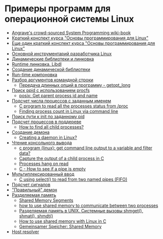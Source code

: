 # Примеры программ для операционной системы Linux

  - [Angrave's crowd-sourced System Programming wiki-book][illinois]
  - [Краткий конспект курса "Основы программирования для Linux"][stepic]
  - [Еще один краткий конспект курса "Основы программирования для Linux"][0]
  - [Основной инструментарий разработчика Linux][1]
  - [Динамические библиотеки и линковка][2]
  - [Runtime линковка. Libdl][3]
  - [Создание динамической библиотеки][4]
  - [Run-time компоновка][5]
  - [Разбор аргументов командной строки][6]
      - [Передача длинных опций в программу - getopt_long][7]
  - [Поиск ppid c использованием procfs][8]
      - [posix: Get parent process id and name][9]
  - [Подсчет числа процессов с заданным именем][10]
      - [C program to read all the processes status from /proc][11]
      - [Finding process count in Linux via command line][12]
  - [Поиск пути к init по заданному pid][13]
  - [Подсчет процессов в поддереве][14]
      - [How to find all child processes?][15]
  - [Создание демона][16]
      - [Creating a daemon in Linux?][17]
  - [Чтение консольного вывода][18]
      - [c program (linux): get command line output to a variable and filter data?][19]
      - [Capture the output of a child process in C][20]
      - [Processes hang on read][21]
      - [C - How to see if a pipe is empty][22]
  - [Мультиплексированный ввод][23]
      - [C using select() to read from two named pipes (FIFO)][24]
  - [Подсчет сигналов][25]
  - ["Правильный" демон][26]
  - [Разделяемая память][27]
      - [Shared Memory Segments][28]
      - [how to use shared memory to communicate between two processes][29]
      - [Разделяемая память в UNIX. Системные вызовы shmget(), shmat(), shmdt()][30]
      - [How to use shared memory with Linux in C][31]
      - [Gemeinsamer Speicher: Shared Memory][32]
  - [Host resolver][33]
  
   [illinois]: <https://github.com/angrave/SystemProgramming/wiki>
   [stepic]: <http://devtype.blogspot.com/2016/05/Osnovy-programmirovanija-dlja-Linux.html>
   [0]: <https://github.com/fedorch/stepic-548>
   [1]: <https://github.com/devtype-blogspot-com/Linux-Sample-Code/tree/master/helloworld>
   [2]: <https://github.com/devtype-blogspot-com/Linux-Sample-Code/tree/master/helloworld-lib>
   [3]: <https://github.com/devtype-blogspot-com/Linux-Sample-Code/tree/master/helloworld-dll>
   [4]: <https://github.com/devtype-blogspot-com/Linux-Sample-Code/tree/master/libsolution>
   [5]: <https://github.com/devtype-blogspot-com/Linux-Sample-Code/tree/master/libShared>
   [6]: <https://github.com/devtype-blogspot-com/Linux-Sample-Code/tree/master/valid_args>
   [7]: <http://www.firststeps.ru/linux/r.php?11>
   [8]: <https://github.com/devtype-blogspot-com/Linux-Sample-Code/tree/master/ppid>
   [9]: <https://gist.github.com/fclairamb/a16a4237c46440bdb172>
   [10]: <https://github.com/devtype-blogspot-com/Linux-Sample-Code/tree/master/process_count>
   [11]: <http://stackoverflow.com/a/29992237/2289640>
   [12]: <http://stackoverflow.com/a/3058161/2289640>
   [13]: <https://github.com/devtype-blogspot-com/Linux-Sample-Code/tree/master/path_to_init>
   [14]: <https://github.com/devtype-blogspot-com/Linux-Sample-Code/tree/master/child_process_count>
   [15]: <http://stackoverflow.com/questions/1009552/how-to-find-all-child-processes>   
   [16]: <https://github.com/devtype-blogspot-com/Linux-Sample-Code/tree/master/daemon>
   [17]: <http://stackoverflow.com/a/17955149/2289640>   
   [18]: <https://github.com/devtype-blogspot-com/Linux-Sample-Code/tree/master/pipe_count_zeros>
   [19]: <http://stackoverflow.com/a/12007516>
   [20]: <http://www.microhowto.info/howto/capture_the_output_of_a_child_process_in_c.html>
   [21]: <http://stackoverflow.com/questions/8130922/processes-hang-on-read>
   [22]: <http://stackoverflow.com/questions/13811614/c-how-to-see-if-a-pipe-is-empty>
   [23]: <https://github.com/devtype-blogspot-com/Linux-Sample-Code/tree/master/pipe_select>
   [24]: <http://stackoverflow.com/a/28519306>
   [25]: <https://github.com/devtype-blogspot-com/Linux-Sample-Code/tree/master/signal_cnt>
   [26]: <https://github.com/devtype-blogspot-com/Linux-Sample-Code/tree/master/true_daemon>
   [27]: <https://github.com/devtype-blogspot-com/Linux-Sample-Code/tree/master/shared_memory>
   [28]: <https://beej.us/guide/bgipc/output/html/multipage/shm.html>
   [29]: <http://stackoverflow.com/a/28209301>
   [30]: <http://www.intuit.ru/studies/courses/2249/52/lecture/1556?page=2>
   [31]: <http://stackoverflow.com/questions/5656530/how-to-use-shared-memory-with-linux-in-c>
   [32]: <http://openbook.rheinwerk-verlag.de/unix_guru/node393.html>
   [33]: <https://github.com/devtype-blogspot-com/Linux-Sample-Code/tree/master/host_resolver>
   